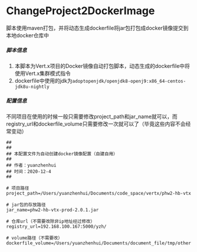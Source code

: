 # ChangeProject2DockerImage
脚本使用maven打包，并将动态生成dockerfile将jar包打包成docker镜像提交到本地docker仓库中

##### 脚本信息
1. 本脚本为Vert.x项目的Docker镜像自动打包脚本，动态生成的dockerfile中将使用Vert.x集群模式指令
2. dockerfile中使用的jdk为`adoptopenjdk/openjdk8-openj9:x86_64-centos-jdk8u-nightly`


##### 配置信息
不同项目在使用的时候一般只需要修改project_path和jar_name就可以，而registry_url和dockerfile_volume只需要修改一次就可以了（毕竟这些内容不会经常变动）

```
##
##
## 本配置文件为自动创建docker镜像配置（自建自用）
## 
## 作者：yuanzhenhui
## 时间：2020-12-4
##

# 项目路径
project_path=/Users/yuanzhenhui/Documents/code_space/vertx/phw2-hb-vtx

# jar包的存放路径
jar_name=phw2-hb-vtx-prod-2.0.1.jar

# 仓库url（不需要改除非ip地址经过修改）
registry_url=192.168.100.167:5000/yzh/

# volume路径（不需要改）
dockerfile_volume=/Users/yuanzhenhui/Documents/document_file/tmp/other
```
